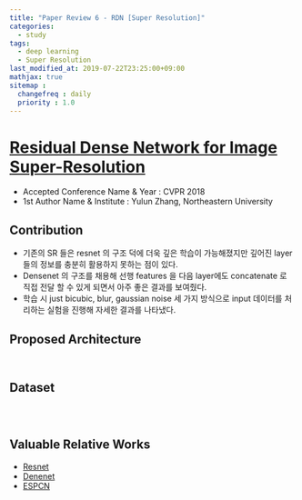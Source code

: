 ```yaml
---
title: "Paper Review 6 - RDN [Super Resolution]"
categories:
  - study
tags:
  - deep learning
  - Super Resolution
last_modified_at: 2019-07-22T23:25:00+09:00
mathjax: true
sitemap :
  changefreq : daily
  priority : 1.0
---
```


# [Residual Dense Network for Image Super-Resolution](https://arxiv.org/pdf/1802.08797.pdf)

- Accepted Conference Name & Year : CVPR 2018
- 1st Author Name & Institute : Yulun Zhang, Northeastern University

## Contribution

- 기존의 SR 들은 resnet 의 구조 덕에 더욱 깊은 학습이 가능해졌지만 깊어진 layer 들의 정보를 충분히 활용하지 못하는 점이 있다.
- Densenet 의 구조를 채용해 선행 features 을 다음 layer에도 concatenate 로 직접 전달 할 수 있게  되면서 아주 좋은 결과를 보여줬다.
- 학습 시 just bicubic, blur, gaussian noise 세 가지 방식으로 input 데이터를 처리하는 실험을 진행해 자세한 결과를 나타냈다.

## Proposed Architecture
<figure class="align-center">
  <img src="{{ site.url }}{{ site.baseurl }}/assets/post_images/2019-09-22-Paper-Review-6-RDN-Super-Resolution/Untitled-018cead3-42c7-4735-b3ec-a0fd763791e1.png" alt="">
</figure> 
<figure class="align-center">
  <img src="{{ site.url }}{{ site.baseurl }}/assets/post_images/2019-09-22-Paper-Review-6-RDN-Super-Resolution/Untitled-8cae05a5-af63-4f9b-93b8-08fc1ca33042.png" alt="">
</figure> 

## Dataset
<figure class="align-center">
  <img src="{{ site.url }}{{ site.baseurl }}/assets/post_images/2019-09-22-Paper-Review-6-RDN-Super-Resolution/Untitled-f7917cf6-84e1-42e5-9757-812c2adb89ac.png" alt="">
</figure> 
<figure class="align-center">
  <img src="{{ site.url }}{{ site.baseurl }}/assets/post_images/2019-09-22-Paper-Review-6-RDN-Super-Resolution/Untitled-3e21e98d-f9aa-4704-b1be-84e1f645f048.png" alt="">
</figure>
<figure class="align-center">
  <img src="{{ site.url }}{{ site.baseurl }}/assets/post_images/2019-09-22-Paper-Review-6-RDN-Super-Resolution/Untitled-22fc337b-9675-48b4-87f8-18c76d9d1c3f.png" alt="">
</figure> 

## Valuable Relative Works

- [Resnet](https://arxiv.org/pdf/1512.03385.pdf)
- [Denenet](https://arxiv.org/pdf/1608.06993.pdf)
- [ESPCN](https://arxiv.org/pdf/1609.05158.pdf)
